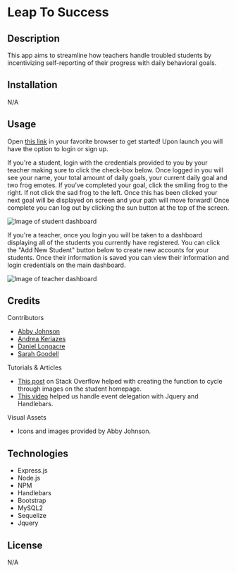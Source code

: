# Leap To Success

## Description

This app aims to streamline how teachers handle troubled students by incentivizing self-reporting of their progress with daily behavioral goals. 

## Installation

N/A 

## Usage

Open <a href="https://aads10323-501dfea30cfd.herokuapp.com/">this link</a> in your favorite browser to get started! Upon launch you will have the option to login or sign up. 

If you're a student, login with the credentials provided to you by your teacher making sure to click the check-box below. Once logged in you will see your name, your total amount of daily goals, your current daily goal and two frog emotes. If you've completed your goal, click the smiling frog to the right. If not click the sad frog to the left. Once this has been clicked your next goal will be displayed on screen and your path will move forward! Once complete you can log out by clicking the sun button at the top of the screen.

![Image of student dashboard](https://i.gyazo.com/31860d257f2a51730ceafc91ac7f8fdb.png)

If you're a teacher, once you login you will be taken to a dashboard displaying all of the students you currently have registered. You can click the "Add New Student" button below to create new accounts for your students. Once their information is saved you can view their information and login credentials on the main dashboard.

![Image of teacher dashboard](https://i.gyazo.com/1a1156a2f08a5ed4fc350f98abeee199.png)

## Credits

Contributors
+ [Abby Johnson](https://github.com/abbyjo)
+ [Andrea Keriazes](https://github.com/akcodes29)
+ [Daniel Longacre](https://github.com/DanielLongacre)
+ [Sarah Goodell](https://github.com/sgoodsss)

Tutorials & Articles 
+ [This post](https://stackoverflow.com/questions/25291730/change-images-on-click-cycle-through-3-images) on Stack Overflow helped with creating the function to cycle through images on the student homepage.
+ [This video](https://youtu.be/-BFasePbjVw?si=FcoD0UXn-eeevy9h) helped us handle event delegation with Jquery and Handlebars.

Visual Assets
+ Icons and images provided by Abby Johnson.

## Technologies

+ Express.js
+ Node.js
+ NPM
+ Handlebars
+ Bootstrap
+ MySQL2
+ Sequelize
+ Jquery

## License
N/A 